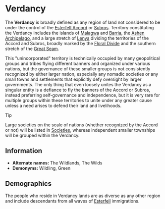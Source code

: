 # Verdancy

The **Verdancy** is broadly defined as any region of land not considered to be under the control of the [Esterfell Accord](../esterfell-accord/esterfell-accord.md) or [Subros](../subros.md). Territory constituting the Verdancy includes the islands of [Malagwa](../../mote/esterfell/malagwa.md) and [Barria](../../mote/esterfell/barria.md), the [Ashen Archipelago](../../mote/esterfell/ashen-archipelago.md), and a large stretch of [Lenya](../../mote/esterfell/lenya/lenya.md) dividing the territories of the Accord and Subros, broadly marked by the [Floral Divide](../../mote/esterfell/lenya/floral-divide.md) and the southern stretch of the [Great Seam](../../mote/esterfell/lenya/great-seam.md).

This "unincorporated" territory is technically occupied by many geopolitical groups and tribes flying different banners and organized under various nations, but the governance of these smaller groups is not consistently recognized by either larger nation, especially any nomadic societies or any small towns and settlements that explicitly defy oversight by larger governments. The only thing that even loosely unites the Verdancy as a singular entity is a defiance to fly the banners of the Accord or Subros, instead preferring self-governance and independence, but it is very rare for multiple groups within these territories to unite under any greater cause unless a need arises to defend their land and livelihoods.

> [!TIP]
> Large societies on the scale of nations (whether recognized by the Accord or not) will be listed in [Societies](../), whereas independent smaller townships will be grouped within the Verdancy.

## Information

- **Alternate names:** The Wildlands, The Wilds
- **Demonyms:** Wildling, Green

## Demographics

The people who reside in Verdancy lands are as diverse as any other region and include descendants from all waves of [Esterfell](../../mote/esterfell/esterfell.md) immigrations.
